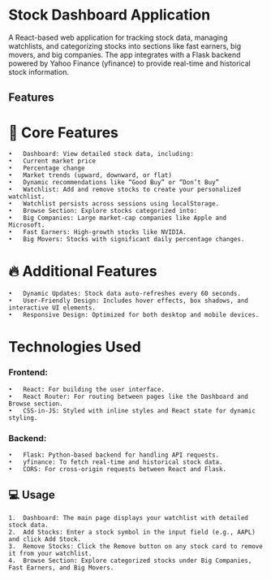 # Stock Dashboard Application

A React-based web application for tracking stock data, managing watchlists, and categorizing stocks into sections like fast earners, big movers, and big companies. The app integrates with a Flask backend powered by Yahoo Finance (yfinance) to provide real-time and historical stock information.

## Features

# 🚀 Core Features
	•	Dashboard: View detailed stock data, including:
	•	Current market price
	•	Percentage change
	•	Market trends (upward, downward, or flat)
	•	Dynamic recommendations like “Good Buy” or “Don’t Buy”
	•	Watchlist: Add and remove stocks to create your personalized watchlist.
	•	Watchlist persists across sessions using localStorage.
	•	Browse Section: Explore stocks categorized into:
	•	Big Companies: Large market-cap companies like Apple and Microsoft.
	•	Fast Earners: High-growth stocks like NVIDIA.
	•	Big Movers: Stocks with significant daily percentage changes.

# 🔥 Additional Features
	•	Dynamic Updates: Stock data auto-refreshes every 60 seconds.
	•	User-Friendly Design: Includes hover effects, box shadows, and interactive UI elements.
	•	Responsive Design: Optimized for both desktop and mobile devices.

 # Technologies Used

### Frontend:
	•	React: For building the user interface.
	•	React Router: For routing between pages like the Dashboard and Browse section.
	•	CSS-in-JS: Styled with inline styles and React state for dynamic styling.

### Backend:
	•	Flask: Python-based backend for handling API requests.
	•	yfinance: To fetch real-time and historical stock data.
	•	CORS: For cross-origin requests between React and Flask.

## 💻 Usage
	1.	Dashboard: The main page displays your watchlist with detailed stock data.
	2.	Add Stocks: Enter a stock symbol in the input field (e.g., AAPL) and click Add Stock.
	3.	Remove Stocks: Click the Remove button on any stock card to remove it from your watchlist.
	4.	Browse Section: Explore categorized stocks under Big Companies, Fast Earners, and Big Movers.
